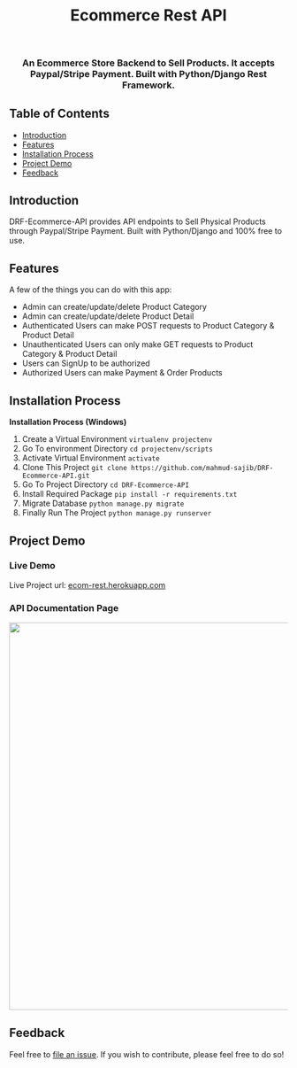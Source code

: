<h1 align="center"> Ecommerce Rest API </h1> <br>


<h3 align="center">
  An Ecommerce Store Backend to Sell Products. It accepts Paypal/Stripe Payment. Built with Python/Django Rest Framework.
</h3>

## Table of Contents

- [Introduction](#introduction)
- [Features](#features)
- [Installation Process](#installation-process)
- [Project Demo](#project-demo)
- [Feedback](#feedback)

## Introduction

DRF-Ecommerce-API provides API endpoints to Sell Physical Products through Paypal/Stripe Payment. Built with Python/Django and 100% free to use.

## Features

A few of the things you can do with this app:

* Admin can create/update/delete Product Category
* Admin can create/update/delete Product Detail
* Authenticated Users can make POST requests to Product Category & Product Detail
* Unauthenticated Users can only make GET requests to Product Category & Product Detail
* Users can SignUp to be authorized
* Authorized Users can make Payment & Order Products

## Installation Process

**Installation Process (Windows)**

1. Create a Virtual Environment `virtualenv projectenv`
2. Go To environment Directory `cd projectenv/scripts`
3. Activate Virtual Environment `activate`
4. Clone This Project `git clone https://github.com/mahmud-sajib/DRF-Ecommerce-API.git`
5. Go To Project Directory `cd DRF-Ecommerce-API`
6. Install Required Package `pip install -r requirements.txt`
7. Migrate Database `python manage.py migrate`
8. Finally Run The Project `python manage.py runserver`

## Project Demo

### Live Demo

Live Project url: [ecom-rest.herokuapp.com](https://ecom-rest.herokuapp.com/)

### API Documentation Page

<p>
  <img src = "https://i.imgur.com/sumANAq.png" width=700>
</p>

## Feedback

Feel free to [file an issue](https://github.com/mahmud-sajib/DRF-Ecommerce-API/issues/new). If you wish to contribute, please feel free to do so!

